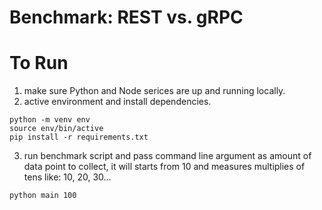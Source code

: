 # Benchmark: REST vs. gRPC

# To Run

1. make sure Python and Node serices are up and running locally.
2. active environment and install dependencies.
```
python -m venv env
source env/bin/active
pip install -r requirements.txt
```
3. run benchmark script and pass command line argument as amount of data point to collect, it will starts from 10 and measures multiplies of tens like: 10, 20, 30...
```
python main 100
```
